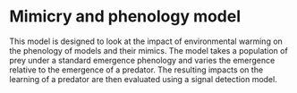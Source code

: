 Mimicry and phenology model
============================
This model is designed to look at the impact of environmental warming on the phenology of models and their mimics.  The model takes a population of prey under a standard emergence phenology and varies the emergence relative to the emergence of a predator.  The resulting impacts on the learning of a predator are then evaluated using a signal detection model.